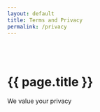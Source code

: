 ```yaml
---
layout: default
title: Terms and Privacy
permalink: /privacy
---
```


<br />
<br />
<h1>{{ page.title }}</h1>

<p>
We value your privacy
</p>

<br />
<br />
<br />
<br />
<br />
<br />
<br />
<br />
<br />
<br />
<br />
<br />
<br />
<br />
<br />
<br />
<br />
<br />
<br />
<br />
<br />
<br />
<br />
<br />
<br />
<br />
